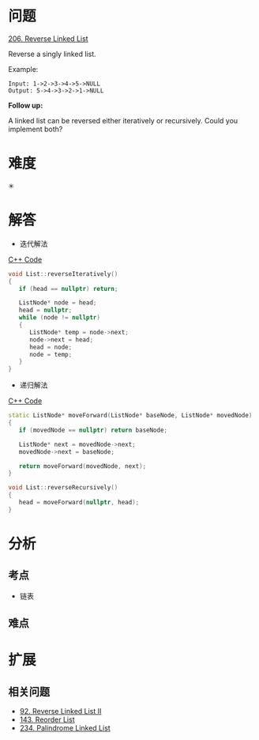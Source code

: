 # 问题
[206. Reverse Linked List](https://leetcode.com/problems/reverse-linked-list/)

Reverse a singly linked list.

Example:
```
Input: 1->2->3->4->5->NULL
Output: 5->4->3->2->1->NULL
```
**Follow up:**

A linked list can be reversed either iteratively or recursively. Could you implement both?

# 难度
✳

# 解答
- 迭代解法

[C++ Code](./code/206.Reverse-Linked-List/List.cpp)
```cpp
void List::reverseIteratively()
{
   if (head == nullptr) return;

   ListNode* node = head;
   head = nullptr;
   while (node != nullptr)
   {
      ListNode* temp = node->next;
      node->next = head;
      head = node;
      node = temp;
   }
}
```

- 递归解法

[C++ Code](./code/206.Reverse-Linked-List/List.cpp)
```cpp
static ListNode* moveForward(ListNode* baseNode, ListNode* movedNode)
{
   if (movedNode == nullptr) return baseNode;

   ListNode* next = movedNode->next;
   movedNode->next = baseNode;

   return moveForward(movedNode, next);
}

void List::reverseRecursively()
{
   head = moveForward(nullptr, head);
}
```

# 分析
## 考点
- 链表

## 难点


# 扩展
## 相关问题
* [92. Reverse Linked List II](92.Reverse-Linked-List-II.md)
* [143. Reorder List](143.Reorder-List.md)
* [234. Palindrome Linked List](234.Palindrome-Linked-List.md)

